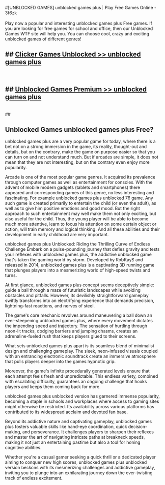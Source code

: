 #[UNBLOCKED GAMES] unblocked games plus | Play Free Games Online - 3f6zk <br>
<br>
Play now a popular and interesting unblocked games plus Free games. If you are looking for free games for school and office, then our Unblocked Games WTF site will help you. You can choose cool, crazy and exciting unblocked games of different genres!


## ##  [Clicker Games Unblocked >> unblocked games plus](http://freeplayer.one?title=unblocked_games_plus&ref=22)
  <br>

##  ## [Unblocked Games Premium >> unblocked games plus](http://freeplayer.one?title=unblocked_games_plus&ref=22)
  <br>
  ##



## Unblocked Games unblocked games plus Free?

unblocked games plus are a very popular game for today, where there is a bet not on a strong immersion in the game, its reality, thought-out and details, but on the contrary, make the game on purpose easier so that you can turn on and not understand much. But if arcades are simple, it does not mean that they are not interesting, but on the contrary even enjoy more popularity.

Arcade is one of the most popular game genres. It acquired its prevalence through computer games as well as entertainment for consoles. With the advent of mobile modern gadgets (tablets and smartphones) there appeared and corresponding games of this genre, no less interesting and fascinating. For example unblocked games plus unblocked 76 game. Any such game is created primarily to entertain the child (or even the adult), as well as to give him positive emotions and good mood. But the right approach to such entertainment may well make them not only exciting, but also useful for the child. Thus, the young player will be able to become much more attentive, learn to focus his attention on some certain object or action, will train memory and logical thinking. And all these abilities and their development in early childhood are very important.

unblocked games plus Unblocked: Riding the Thrilling Curve of Endless Challenge
Embark on a pulse-pounding journey that defies gravity and tests your reflexes with unblocked games plus, the addictive unblocked game that's taken the gaming world by storm. Developed by RobKayS and released in 2014, unblocked games plus is a captivating 3D running game that plunges players into a mesmerizing world of high-speed twists and turns.

At first glance, unblocked games plus concept seems deceptively simple: guide a ball through a maze of futuristic landscapes while avoiding obstacles and pitfalls. However, its devilishly straightforward gameplay swiftly transforms into an electrifying experience that demands precision, lightning-fast reactions, and nerves of steel.

The game's core mechanic revolves around maneuvering a ball down an ever-steepening unblocked games plus, where every movement dictates the impending speed and trajectory. The sensation of hurtling through neon-lit tracks, dodging barriers and jumping chasms, creates an adrenaline-fueled rush that keeps players glued to their screens.

What sets unblocked games plus apart is its seamless blend of minimalist design and challenging gameplay. The sleek, neon-infused visuals coupled with an entrancing electronic soundtrack create an immersive atmosphere that pulls players deeper into the games hypnotic grip.

Moreover, the game's infinite procedurally generated levels ensure that each attempt feels fresh and unpredictable. This endless variety, combined with escalating difficulty, guarantees an ongoing challenge that hooks players and keeps them coming back for more.

unblocked games plus unblocked version has garnered immense popularity, becoming a staple in schools and workplaces where access to gaming sites might otherwise be restricted. Its availability across various platforms has contributed to its widespread acclaim and devoted fan base.

Beyond its addictive nature and captivating gameplay, unblocked games plus fosters valuable skills like hand-eye coordination, quick decision-making, and perseverance. It challenges players to sharpen their reflexes and master the art of navigating intricate paths at breakneck speeds, making it not just an entertaining pastime but also a tool for honing cognitive abilities.

Whether you're a casual gamer seeking a quick thrill or a dedicated player aiming to conquer new high scores, unblocked games plus unblocked version beckons with its mesmerizing challenges and addictive gameplay, inviting you to plunge into an exhilarating journey down the ever-twisting track of endless excitement.